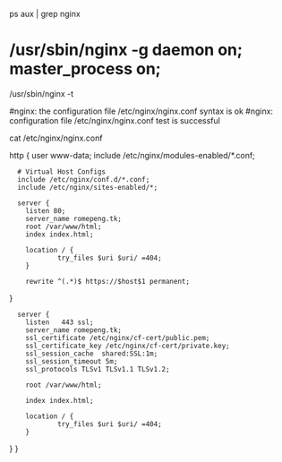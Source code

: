 ps aux | grep nginx

# /usr/sbin/nginx -g daemon on; master_process on;

/usr/sbin/nginx -t

#nginx: the configuration file /etc/nginx/nginx.conf syntax is ok
#nginx: configuration file /etc/nginx/nginx.conf test is successful

cat  /etc/nginx/nginx.conf

http {
      user www-data;
      include /etc/nginx/modules-enabled/*.conf;
      
      # Virtual Host Configs
      include /etc/nginx/conf.d/*.conf;
      include /etc/nginx/sites-enabled/*;

      server {
        listen 80;
        server_name romepeng.tk;
        root /var/www/html;
        index index.html;

        location / {
                try_files $uri $uri/ =404;
        }

        rewrite ^(.*)$ https://$host$1 permanent;
}

      server {
        listen   443 ssl;
        server_name romepeng.tk;
        ssl_certificate /etc/nginx/cf-cert/public.pem;
        ssl_certificate_key /etc/nginx/cf-cert/private.key;
        ssl_session_cache  shared:SSL:1m;
        ssl_session_timeout 5m;
        ssl_protocols TLSv1 TLSv1.1 TLSv1.2;

        root /var/www/html;

        index index.html;

        location / {
                try_files $uri $uri/ =404;
        }

}
}
